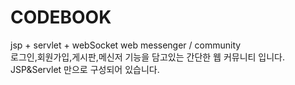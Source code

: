 # CODEBOOK
jsp + servlet + webSocket
web messenger / community <br/>
로그인,회원가입,게시판,메신저 기능을 담고있는 간단한 웹 커뮤니티 입니다. <br/>
JSP&Servlet 만으로 구성되어 있습니다. 
